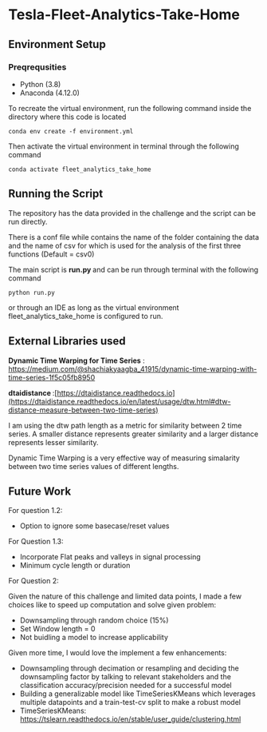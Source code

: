 # Tesla-Fleet-Analytics-Take-Home

<H2> Environment Setup </H2>

<H3> Preqrequsities </H3>

-  Python (3.8)
-  Anaconda (4.12.0)

To recreate the virtual environment, run the following command inside the directory where this code is located
```
conda env create -f environment.yml
```

Then activate the virtual environment in terminal through the following command
```
conda activate fleet_analytics_take_home
```

<H2> Running the Script </H2>

The repository has the data provided in the challenge and the script can be run directly.

There is a conf file while contains the name of the folder containing the data and the name of csv for which is used for the analysis of the first three functions (Default = csv0)

The main script is <B> run.py </B> and can be run through terminal with the following command

```
python run.py
```

or through an IDE as long as the virtual environment fleet_analytics_take_home is configured to run.

<H2> External Libraries used </H2>
   
   <B>Dynamic Time Warping for Time Series</B> : https://medium.com/@shachiakyaagba_41915/dynamic-time-warping-with-time-series-1f5c05fb8950
   
   <B> dtaidistance </B> :[https://dtaidistance.readthedocs.io](https://dtaidistance.readthedocs.io/en/latest/usage/dtw.html#dtw-distance-measure-between-two-time-series)
   
   I am using the dtw path length as a metric for similarity between 2 time series. A smaller distance represents greater similarity and a larger distance represents lesser similarity.
   
   Dynamic Time Warping is a very effective way of measuring simalarity between two time series values of different lengths.
   
<H2> Future Work </H2>

For question 1.2:
- Option to ignore some basecase/reset values

For Question 1.3:
- Incorporate Flat peaks and valleys in signal processing 
- Minimum cycle length or duration 


For Question 2:

Given the nature of this challenge and limited data points, I made a few choices like to speed up computation and solve given problem:
- Downsampling through random choice (15%)
- Set Window length = 0
- Not buidling a model to increase applicability 

Given more time, I would love the implement a few enhancements:
- Downsampling through decimation or resampling and deciding the downsampling factor by talking to relevant stakeholders and the classification accuracy/precision needed for a successful model
- Building a generalizable model like TimeSeriesKMeans which leverages multiple datapoints and a train-test-cv split to make a robust model
- TimeSeriesKMeans: https://tslearn.readthedocs.io/en/stable/user_guide/clustering.html

   
   
    
    
    
  
     
    
    
